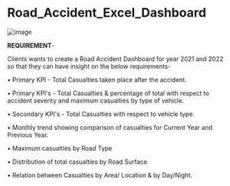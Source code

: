 # Road_Accident_Excel_Dashboard

![image](https://github.com/ShilpaAdiga/Road_Accident_Excel_Dashboard/assets/57552278/d847f11f-cb3c-426b-a3b9-93898d90596c)


**REQUIREMENT**-

Clients wants to create a Road Accident Dashboard for year 2021 and 2022 so that they can have insight on the below requirements-


• Primary KPI - Total Casualties taken place after the accident.

• Primary KPI's - Total Casualties & percentage of total with respect to accident severity and maximum casualties by type of vehicle.

• Secondary KPI's - Total Casualties with respect to vehicle type.

• Monthly trend showing comparison of casualties for Current Year and Previous Year.

• Maximum casualties by Road Type

• Distribution of total casualties by Road Surface

• Relation between Casualties by Area/ Location & by Day/Night.
